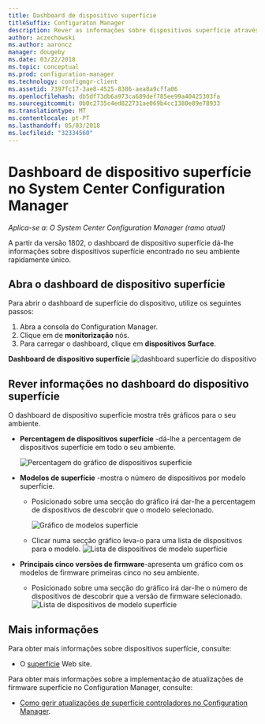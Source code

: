```yaml
---
title: Dashboard de dispositivo superfície
titleSuffix: Configuraton Manager
description: Rever as informações sobre dispositivos superfície através do dashboard.
author: aczechowski
ms.author: aaroncz
manager: dougeby
ms.date: 03/22/2018
ms.topic: conceptual
ms.prod: configuration-manager
ms.technology: configmgr-client
ms.assetid: 7397fc17-3ae8-4525-8386-aea8a9cffa06
ms.openlocfilehash: db5df73db6a973ca689def785ee99a40425303fa
ms.sourcegitcommit: 0b0c2735c4ed822731ae069b4cc1380e89e78933
ms.translationtype: MT
ms.contentlocale: pt-PT
ms.lasthandoff: 05/03/2018
ms.locfileid: "32334560"
---
```

# <a name="surface-device-dashboard-in-system-center-configuration-manager"></a>Dashboard de dispositivo superfície no System Center Configuration Manager

*Aplica-se a: O System Center Configuration Manager (ramo atual)*

A partir da versão 1802, o dashboard de dispositivo superfície dá-lhe informações sobre dispositivos superfície encontrado no seu ambiente rapidamente único. <!--1355788-->

## <a name="open-the-surface-device-dashboard"></a>Abra o dashboard de dispositivo superfície

Para abrir o dashboard de superfície do dispositivo, utilize os seguintes passos: 

1. Abra a consola do Configuration Manager. 
2. Clique em de **monitorização** nós. 
3. Para carregar o dashboard, clique em **dispositivos Surface**.

**Dashboard de dispositivo superfície**
![dashboard superfície do dispositivo](media\Surface-device-dashboard.PNG)



## <a name="reviewing-information-in-the-surface-device-dashboard"></a>Rever informações no dashboard do dispositivo superfície

O dashboard de dispositivo superfície mostra três gráficos para o seu ambiente. 

- **Percentagem de dispositivos superfície** -dá-lhe a percentagem de dispositivos superfície em todo o seu ambiente.

    ![Percentagem do gráfico de dispositivos superfície](media\Percent-Surface-Devices.PNG)
- **Modelos de superfície** -mostra o número de dispositivos por modelo superfície. 
    - Posicionado sobre uma secção do gráfico irá dar-lhe a percentagem de dispositivos de descobrir que o modelo selecionado. 

         ![Gráfico de modelos superfície](media\Surface-Models-Hover.PNG)
    - Clicar numa secção gráfico leva-o para uma lista de dispositivos para o modelo. 
        ![Lista de dispositivos de modelo superfície](media\Surface-Model-Device-List.PNG)

- **Principais cinco versões de firmware**-apresenta um gráfico com os modelos de firmware primeiras cinco no seu ambiente. 
    - Posicionado sobre uma secção do gráfico irá dar-lhe o número de dispositivos de descobrir que a versão de firmware selecionado. 
       ![Lista de dispositivos de modelo superfície](media\Surface-Firmware-Hover.PNG)


## <a name="more-information"></a>Mais informações

Para obter mais informações sobre dispositivos superfície, consulte:
 - O [superfície]( https://go.microsoft.com/fwlink/?linkid=861998) Web site.
    
Para obter mais informações sobre a implementação de atualizações de firmware superfície no Configuration Manager, consulte:
 - [Como gerir atualizações de superfície controladores no Configuration Manager]( https://support.microsoft.com/help/4098906).




